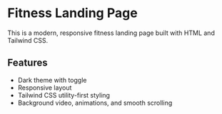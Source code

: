 # Fitness Landing Page

This is a modern, responsive fitness landing page built with HTML and Tailwind CSS.

## Features

- Dark theme with toggle  
- Responsive layout  
- Tailwind CSS utility-first styling  
- Background video, animations, and smooth scrolling  
